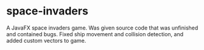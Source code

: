 # space-invaders

A JavaFX space invaders game. Was given source code that was unfinished and contained bugs. 
Fixed ship movement and collision detection, and added custom vectors to game. 
